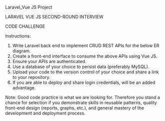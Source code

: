 Laravel_Vue JS Project



LARAVEL VUE JS SECOND-ROUND INTERVIEW

CODE CHALLENGE

Instructions:

1. Write Laravel back end to implement CRUD REST APIs for the below ER diagram.
2. Create a front-end interface to consume the above APIs using Vue JS.
3. Ensure your APIs are authenticated.
4. Use a database of your choice to persist data (preferably MySQL).
5. Upload your code to the version control of your choice and share a link to your
repository.
6. If you are able to deploy and share login credentials, will be an added advantage.

Note:
Good code practice is what we are looking for. Therefore you stand a chance for
selection if you demonstrate skills in reusable patterns, quality front-end design
(reports, graphs, etc.), and general mastery of the development and deployment
process.
